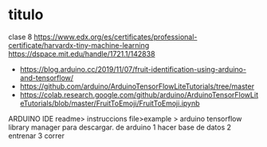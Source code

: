 # titulo
clase 8
https://www.edx.org/es/certificates/professional-certificate/harvardx-tiny-machine-learning
https://dspace.mit.edu/handle/1721.1/142838

- https://blog.arduino.cc/2019/11/07/fruit-identification-using-arduino-and-tensorflow/
- https://github.com/arduino/ArduinoTensorFlowLiteTutorials/tree/master 
- https://colab.research.google.com/github/arduino/ArduinoTensorFlowLiteTutorials/blob/master/FruitToEmoji/FruitToEmoji.ipynb 


ARDUINO IDE
readme> instruccions
file>example > arduino tensorflow
library manager para descargar. de arduino
1 hacer base de datos
2 entrenar
3 correr
